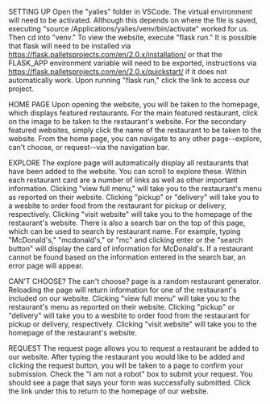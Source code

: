 
SETTING UP
Open the "yalies" folder in VSCode. The virtual environment will need to be activated. Although this depends on where the file is saved, executing "source /Applications/yalies/venv/bin/activate" worked for us. Then cd into "venv." To view the website, execute "flask run." It is possible that flask will need to be installed via https://flask.palletsprojects.com/en/2.0.x/installation/ or that the FLASK_APP environment variable will need to be exported, instructions via https://flask.palletsprojects.com/en/2.0.x/quickstart/ if it does not automatically work. Upon running "flask run," click the link to access our project.

HOME PAGE
Upon opening the website, you will be taken to the homepage, which displays featured restaurants. For the main featured restaurant, click on the image to be taken to the restaurant's website. For the secondary featured websites, simply click the name of the restaurant to be taken to the website. From the home page, you can navigate to any other page--explore, can't choose, or request--via the navigation bar.

EXPLORE
The explore page will automatically display all restaurants that have been added to the website. You can scroll to explore these. Within each restaurant card are a number of links as well as other important information. Clicking "view full menu," will take you to the restaurant's menu as reported on their website. Clicking "pickup" or "delivery" will take you to a wesbite to order food from the restaurant for pickup or delivery, respectively. Clicking "visit website" will take you to the homepage of the restaurant's website. There is also a search bar on the top of this page, which can be used to search by restaurant name. For example, typing "McDonald's," "mcdonald's," or "mc" and clicking enter or the "search button" will display the card of information for McDonald's. If a restaurant cannot be found based on the information entered in the search bar, an error page will appear.

CAN'T CHOOSE?
The can't choose? page is a random restaurant generator. Reloading the page will return information for one of the restaurant's included on our website. Clicking "view full menu" will take you to the restaurant's menu as reported on their website. Clicking "pickup" or "delivery" will take you to a wesbite to order food from the restaurant for pickup or delivery, respectively. Clicking "visit website" will take you to the homepage of the restaurant's website. 

REQUEST
The request page allows you to request a restaurant be added to our website. After typing the restaurant you would like to be added and clicking the request button, you will be taken to a page to confirm your submission. Check the "I am not a robot" box to submit your request. You should see a page that says your form was successfully submitted. Click the link under this to return to the homepage of our website.
